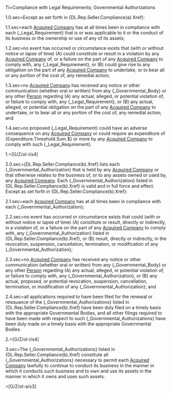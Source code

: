 Ti=Compliance with Legal Requirements; Governmental Authorizations

1.0.sec=Except as set forth in {DL.Rep.Seller.Compliance(a).Xref}:

1.1.sec=each <a href="#SPA.Def.Acquired_Companies.Def" class="definedterm">Acquired Company</a> has at all times been in compliance with each {_Legal_Requirement} that is or was applicable to it or the conduct of its business or the ownership or use of any of its assets;

1.2.sec=no event has occurred or circumstance exists that (with or without notice or lapse of time) (A) could constitute or result in a violation by any <a href="#SPA.Def.Acquired_Companies.Def" class="definedterm">Acquired Company</a> of, or a failure on the part of any <a href="#SPA.Def.Acquired_Companies.Def" class="definedterm">Acquired Company</a> to comply with, any {_Legal_Requirement}, or (B) could give rise to any obligation on the part of any <a href="#SPA.Def.Acquired_Companies.Def" class="definedterm">Acquired Company</a> to undertake, or to bear all or any portion of the cost of, any remedial action;

1.3.sec=no <a href="#SPA.Def.Acquired_Companies.Def" class="definedterm">Acquired Company</a> has received any notice or other communication (whether oral or written) from any {_Governmental_Body} or any other <a href="#SPA.Def.Person.Def" class="definedterm">Person</a> regarding (A) any actual, alleged, or potential violation of, or failure to comply with, any {_Legal_Requirement}, or (B) any actual, alleged, or potential obligation on the part of any <a href="#SPA.Def.Acquired_Companies.Def" class="definedterm">Acquired Company</a> to undertake, or to bear all or any portion of the cost of, any remedial action; and

1.4.sec=no proposed {_Legal_Requirement} could have an adverse consequence on any <a href="#SPA.Def.Acquired_Companies.Def" class="definedterm">Acquired Company</a> or could require an expenditure of {Expenditure.Threshold.Sum.$} or more by any <a href="#SPA.Def.Acquired_Companies.Def" class="definedterm">Acquired Company</a> to comply with such {_Legal_Requirement}.

1.=[G/Z/ol-i/s4]

2.0.sec={DL.Rep.Seller.Compliance(b).Xref} lists each {_Governmental_Authorization} that is held by any <a href="#SPA.Def.Acquired_Companies.Def" class="definedterm">Acquired Company</a> or that otherwise relates to the business of, or to any assets owned or used by, any <a href="#SPA.Def.Acquired_Companies.Def" class="definedterm">Acquired Company</a>.  Each {_Governmental_Authorization} listed in {DL.Rep.Seller.Compliance(b).Xref} is valid and in full force and effect.  Except as set forth in {DL.Rep.Seller.Compliance(b).Xref}:

2.1.sec=each <a href="#SPA.Def.Acquired_Companies.Def" class="definedterm">Acquired Company</a> has at all times been in compliance with each {_Governmental_Authorization};

2.2.sec=no event has occurred or circumstance exists that could (with or without notice or lapse of time) (A) constitute or result, directly or indirectly, in a violation of, or a failure on the part of any <a href="#SPA.Def.Acquired_Companies.Def" class="definedterm">Acquired Company</a> to comply with, any {_Governmental_Authorization} listed in {DL.Rep.Seller.Compliance(b).Xref}, or (B) result, directly or indirectly, in the revocation, suspension, cancellation, termination, or modification of any {_Governmental_Authorization};

2.3.sec=no <a href="#SPA.Def.Acquired_Companies.Def" class="definedterm">Acquired Company</a> has received any notice or other communication (whether oral or written) from any {_Governmental_Body} or any other <a href="#SPA.Def.Person.Def" class="definedterm">Person</a> regarding (A) any actual, alleged, or potential violation of, or failure to comply with, any {_Governmental_Authorization}, or (B) any actual, proposed, or potential revocation, suspension, cancellation, termination, or modification of any {_Governmental_Authorization}; and

2.4.sec=all applications required to have been filed for the renewal or reissuance of the {_Governmental_Authorizations} listed in {DL.Rep.Seller.Compliance(b).Xref} have been duly filed on a timely basis with the appropriate Governmental Bodies, and all other filings required to have been made with respect to such {_Governmental_Authorizations} have been duly made on a timely basis with the appropriate Governmental Bodies.

2.=[G/Z/ol-i/s4]

3.sec=The {_Governmental_Authorizations} listed in {DL.Rep.Seller.Compliance(b).Xref} constitute all {_Governmental_Authorizations} necessary to permit each <a href="#SPA.Def.Acquired_Companies.Def" class="definedterm">Acquired Company</a> lawfully to continue to conduct its business in the manner in which it conducts such business and to own and use its assets in the manner in which it owns and uses such assets.

=[G/Z/ol-a/s3]
